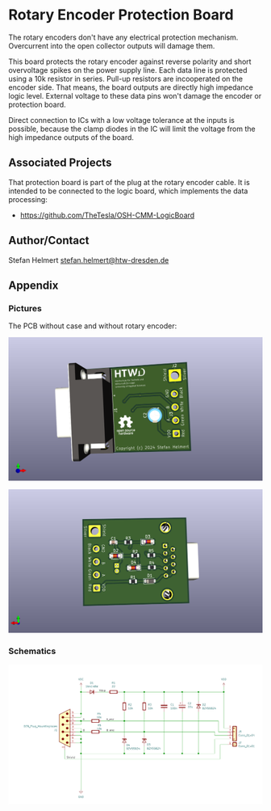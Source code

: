 # Rotary Encoder Protection Board

The rotary encoders don't have any electrical protection mechanism. Overcurrent into the open collector outputs will damage them.

This board protects the rotary encoder against reverse polarity and short overvoltage spikes on the power supply line. Each data line is protected using a 10k resistor in series. Pull-up resistors are incooperated on the encoder side. That means, the board outputs are directly high impedance logic level. External voltage to these data pins won't damage the encoder or protection board.

Direct connection to ICs with a low voltage tolerance at the inputs is possible, because the clamp diodes in the IC will limit the voltage from the high impedance outputs of the board. 


## Associated Projects

That protection board is part of the plug at the rotary encoder cable. It is intended to be connected to the logic board, which implements the data processing:

* https://github.com/TheTesla/OSH-CMM-LogicBoard

## Author/Contact

Stefan Helmert <stefan.helmert@htw-dresden.de>


## Appendix

### Pictures

The PCB without case and without rotary encoder:

![3d rendered image of the assembled pcb, front](gen/elec/RotaryEncoderProtection.png)

![3d rendered image of the assembled pcb, back](gen/elec/RotaryEncoderProtectionB.png)

### Schematics

![schematics](gen/elec/RotaryEncoderProtection_schematics.png)


